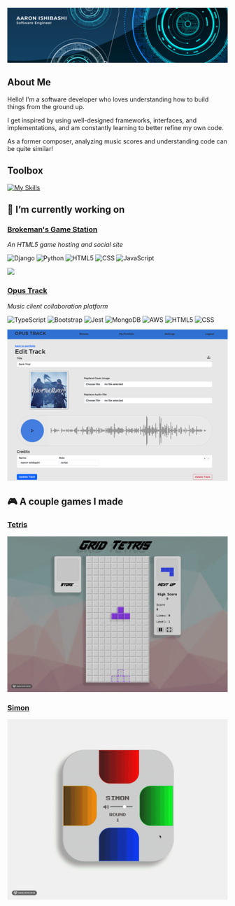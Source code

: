 ![headliner](media/headliner.png)

## About Me

Hello! I'm a software developer who loves understanding how to build things from the ground up. 

I get inspired by using well-designed frameworks, interfaces, and implementations, and am constantly learning to better refine my own code. 

As a former composer, analyzing music scores and understanding code can be quite similar!


## Toolbox
[![My Skills](https://skillicons.dev/icons?i=typescript,python,django,jest,javascript,express,react,redux,nodejs,html,css,bootstrap,d3,webpack,cpp,cmake,cs,dotnet,wasm,git,github,aws,heroku,lua,mongodb,postgres,gamemakerstudio&perline=9)]()


## 🔭 I’m currently working on

### [Brokeman's Game Station](https://github.com/tadashibashi/brokemans-gamestation)

*An HTML5 game hosting and social site*

![Django](https://img.shields.io/badge/Django-092E20?style=for-the-badge&logo=django&logoColor=white)
![Python](https://img.shields.io/badge/Python-3776AB?style=for-the-badge&logo=python&logoColor=white)
![HTML5](https://img.shields.io/badge/HTML5-E34F26?style=for-the-badge&logo=html5&logoColor=white)
![CSS](https://img.shields.io/badge/CSS-239120?&style=for-the-badge&logo=css3&logoColor=white)
![JavaScript](https://img.shields.io/badge/JavaScript-F7DF1E?style=for-the-badge&logo=javascript&logoColor=black)

<img src="https://github.com/tadashibashi/brokemans-gamestation/blob/main/readme/bgs-landing-page-mockup.png?raw=true">



### [Opus Track](https://github.com/tadashibashi/opus-track)

*Music client collaboration platform*

![TypeScript](https://img.shields.io/badge/TypeScript-007ACC?style=for-the-badge&logo=typescript&logoColor=white)
![Bootstrap](https://img.shields.io/badge/bootstrap-%238511FA.svg?style=for-the-badge&logo=bootstrap&logoColor=white)
![Jest](https://img.shields.io/badge/Jest-323330?style=for-the-badge&logo=Jest&logoColor=white)
![MongoDB](https://img.shields.io/badge/MongoDB-4EA94B?style=for-the-badge&logo=mongodb&logoColor=white)
![AWS](https://img.shields.io/badge/AWS-%23FF9900.svg?style=for-the-badge&logo=amazon-aws&logoColor=white)
![HTML5](https://img.shields.io/badge/HTML5-E34F26?style=for-the-badge&logo=html5&logoColor=white)
![CSS](https://img.shields.io/badge/CSS-239120?&style=for-the-badge&logo=css3&logoColor=white)

<img src="media/opus-screenshot.png">

## :video_game: A couple games I made

### [Tetris](https://github.com/tadashibashi/tetris)
<img src="media/tetris-anim.gif" min-width="200px"/> 

### [Simon](https://github.com/tadashibashi/simon)
<img src="media/simon-anim.gif" min-2width="200px">

